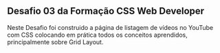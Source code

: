 ## Desafio 03 da Formação CSS Web Developer

Neste Desafio foi construido a página de listagem de vídeos no YouTube com CSS colocando em prática todos os conceitos aprendidos, principalmente sobre Grid Layout.
